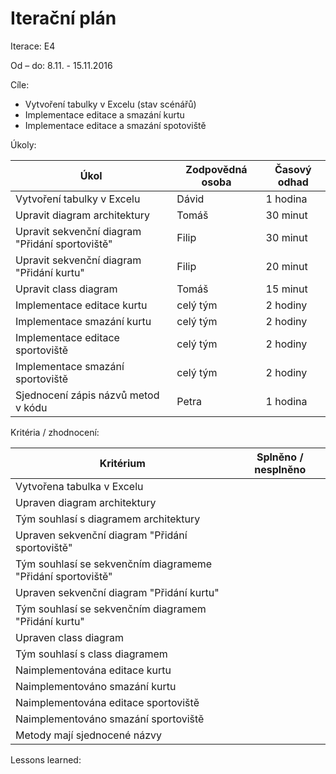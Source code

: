 <h1>Iterační plán</h1>
Iterace:  E4

Od – do: 8.11. - 15.11.2016


Cíle:
- Vytvoření tabulky v Excelu (stav scénářů)
- Implementace editace a smazání kurtu
- Implementace editace a smazání spotoviště

Úkoly:

|Úkol|	Zodpovědná osoba|	Časový odhad|
|---|---|---|
|Vytvoření tabulky v Excelu|Dávid|1 hodina
|Upravit diagram architektury|Tomáš|30 minut
|Upravit sekvenční diagram "Přidání sportoviště"|Filip|30 minut
|Upravit sekvenční diagram "Přidání kurtu"|Filip|20 minut
|Upravit class diagram|Tomáš|15 minut
|Implementace editace kurtu|celý tým|2 hodiny
|Implementace smazání kurtu|celý tým|2 hodiny
|Implementace editace sportoviště|celý tým|2 hodiny
|Implementace smazání sportoviště|celý tým|2 hodiny
|Sjednocení zápis názvů metod v kódu|Petra|1 hodina

Kritéria / zhodnocení:

|Kritérium	|Splněno / nesplněno|
|---|---|
|Vytvořena tabulka v Excelu||
|Upraven diagram architektury||
|Tým souhlasí s diagramem architektury||
|Upraven sekvenční diagram "Přidání sportoviště"||
|Tým souhlasí se sekvenčním diagrameme "Přidání sportoviště"||
|Upraven sekvenční diagram "Přidání kurtu"||
|Tým souhlasí se sekvenčním diagramem "Přidání kurtu"||
|Upraven class diagram||
|Tým souhlasí s class diagramem||
|Naimplementována editace kurtu||
|Naimplementováno smazání kurtu||
|Naimplementována editace sportoviště||
|Naimplementováno smazání sportoviště||
|Metody mají sjednocené názvy||

Lessons learned:

